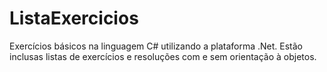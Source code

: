 # ListaExercicios
Exercícios básicos na linguagem C# utilizando a plataforma .Net. Estão inclusas listas de exercícios e resoluções com e sem orientação à objetos.
